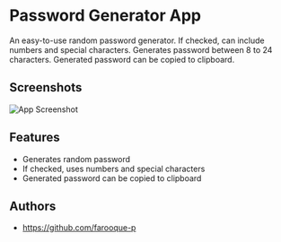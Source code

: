 
# Password Generator App

An easy-to-use random password generator. If checked, can include numbers and special characters. Generates password between 8 to 24 characters. Generated password can be copied to clipboard.






## Screenshots

![App Screenshot](https://res.cloudinary.com/duivztddr/image/upload/v1702490881/pwgen_vhlyst.png)



## Features

- Generates random password
- If checked, uses numbers and special characters
- Generated password can be copied to clipboard


## Authors

- https://github.com/farooque-p


